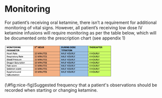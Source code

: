 # Monitoring

For patient’s receiving oral ketamine, there isn’t a requirement for additional monitoring of vital signs. However, all patient’s receiving low dose IV ketamine infusions will require monitoring as per the table below, which will be documented onto the prescription chart (see appendix 1)

<div class="figure">
<img src="pdf_monitor.png" alt="Suggested frequency that a patient's observations should be recorded when starting or changing ketamine." width="70%" />
<p class="caption">(\#fig:nice-fig)Suggested frequency that a patient's observations should be recorded when starting or changing ketamine.</p>
</div>
